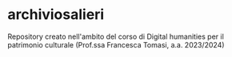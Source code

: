 # archiviosalieri
Repository creato nell'ambito del corso di Digital humanities per il patrimonio culturale (Prof.ssa Francesca Tomasi, a.a. 2023/2024)

